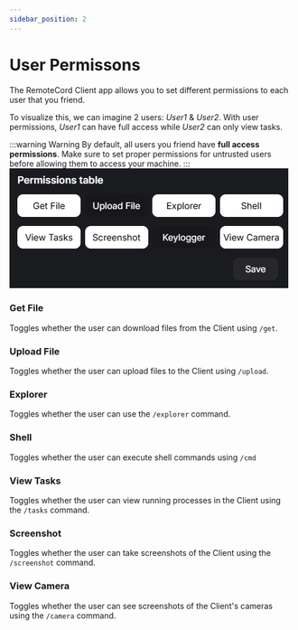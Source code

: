 ```yaml
---
sidebar_position: 2
---
```


# User Permissons

The RemoteCord Client app allows you to set different permissions to each user that you friend.

To visualize this, we can imagine 2 users: _User1_ & _User2_. With user permissions, _User1_ can have full access while _User2_ can only view tasks.

:::warning Warning
By default, all users you friend have **full access permissions**. Make sure to set proper permissions for untrusted users before allowing them to access your machine.
:::
![Permissions image](./img/perms.png)

### Get File

Toggles whether the user can download files from the Client using `/get`.

### Upload File

Toggles whether the user can upload files to the Client using `/upload`.

### Explorer

Toggles whether the user can use the `/explorer` command.

### Shell

Toggles whether the user can execute shell commands using `/cmd`

### View Tasks

Toggles whether the user can view running processes in the Client using the `/tasks` command.

### Screenshot

Toggles whether the user can take screenshots of the Client using the `/screenshot` command.

### View Camera

Toggles whether the user can see screenshots of the Client's cameras using the `/camera` command.
